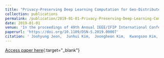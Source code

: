 ```yaml
---
title: "Privacy-Preserving Deep Learning Computation for Geo-Distributed Medical Big-Data Platforms"
collection: publications
permalink: /publication/2019-01-01-Privacy-Preserving-Deep-Learning-Computation-for-Geo-Distributed-Medical-Big-Data-Platforms
date: 2019-01-01
venue: 'In the proceedings of 49th Annual IEEE/IFIP International Conference on Dependable Systems and Networks, DSN 2019, Portland, OR, USA, June 24-27, 2019, Supplemental Volume'
paperurl: 'https://doi.org/10.1109/DSN-S.2019.00007'
citation: ' Joohyung Jeon,  Junhui Kim,  Joongheon Kim,  Kwangsoo Kim,  Aziz Mohaisen,  Jong{-}Kook Kim, &quot;Privacy-Preserving Deep Learning Computation for Geo-Distributed Medical Big-Data Platforms.&quot; In the proceedings of 49th Annual IEEE/IFIP International Conference on Dependable Systems and Networks, DSN 2019, Portland, OR, USA, June 24-27, 2019, Supplemental Volume, 2019.'
---
```

[Access paper here](https://doi.org/10.1109/DSN-S.2019.00007){:target="_blank"}
